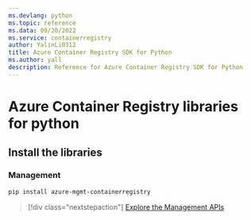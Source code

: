 ```yaml
---
ms.devlang: python
ms.topic: reference
ms.data: 09/20/2022
ms.service: containerregistry
author: YalinLi0312
title: Azure Container Registry SDK for Python
ms.author: yall
description: Reference for Azure Container Registry SDK for Python
---
```

# Azure Container Registry libraries for python

## Install the libraries


### Management

```bash
pip install azure-mgmt-containerregistry
```
> [!div class="nextstepaction"]
> [Explore the Management APIs](/python/api/overview/azure/containerregistry/management)